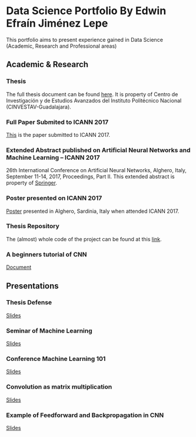 # Data Science Portfolio By Edwin Efraín Jiménez Lepe
This portfolio aims to present experience gained in Data Science (Academic, Research and Professional areas)

## Academic & Research

### Thesis
The full thesis document can be found [here](https://github.com/lepe92/Edwin.github.io/blob/master/AcademicAndResearch/thesis.pdf). It is property of Centro de Investigación y de Estudios Avanzados del Instituto Politécnico Nacional (CINVESTAV-Guadalajara).

### Full Paper Submited to ICANN 2017 
[This](https://github.com/lepe92/Edwin.github.io/blob/master/AcademicAndResearch/DRHN_full_paper.pdf) is the paper submitted to ICANN 2017.

### Extended Abstract published on Artificial Neural Networks and Machine Learning – ICANN 2017
26th International Conference on Artificial Neural Networks, Alghero, Italy, September 11-14, 2017, Proceedings, Part II.
This extended abstract is property of [Springer](https://doi.org/10.1007/978-3-319-68612-7).

### Poster presented on ICANN 2017
[Poster](https://github.com/lepe92/Edwin.github.io/blob/master/AcademicAndResearch/ICANN_poster.pdf) presented in Alghero, Sardinia, Italy when attended ICANN 2017.

### Thesis Repository
The (almost) whole code of the project can be found at this [link](https://github.com/lepe92/DRHN).

### A beginners tutorial of CNN 
[Document](https://github.com/lepe92/Edwin.github.io/blob/master/AcademicAndResearch/cnn%20tutorial.pdf)

## Presentations

### Thesis Defense
[Slides](https://www.slideshare.net/EdwinEfranJimnezLepe/deep-residual-hashing-neural-network-for-image-retrieval-81481601)

### Seminar of Machine Learning 
[Slides](https://www.slideshare.net/EdwinEfranJimnezLepe/machine-learning-seminar-106904125)

### Conference Machine Learning 101 
[Slides](https://www.slideshare.net/EdwinEfranJimnezLepe/machine-learning-101-81025218)

### Convolution as matrix multiplication 
[Slides](https://www.slideshare.net/EdwinEfranJimnezLepe/convolution-as-matrix-multiplication)

### Example of Feedforward and Backpropagation in CNN 
[Slides](https://www.slideshare.net/EdwinEfranJimnezLepe/example-feedforward-backpropagation)
